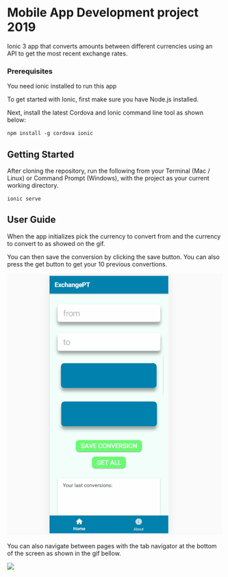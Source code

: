 # Mobile App Development project 2019
Ionic 3 app that converts amounts between different currencies using an API to get the most recent exchange rates.

### Prerequisites

You need ionic installed to run this app

To get started with Ionic, first make sure you have Node.js installed.

Next, install the latest Cordova and Ionic command line tool as shown below:

```
npm install -g cordova ionic
```

## Getting Started

After cloning the repository, run the following from your Terminal (Mac / Linux) or Command Prompt (Windows), with the project as your current working directory.

```
ionic serve
```
## User Guide

When the app initializes pick the currency to convert from and the currency to convert to as showed on the gif.

You can then save the conversion by clicking the save button. You can also press the get button to get your 10 previous convertions.

![](app1.gif)

You can also navigate between pages with the tab navigator at the bottom of the screen as shown in the gif bellow.

![](app2gif)
